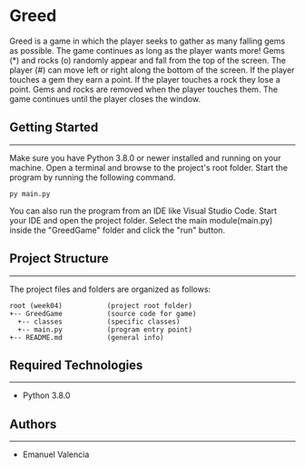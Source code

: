 # Greed
Greed is a game in which the player seeks to gather as many falling gems as possible. The game continues as long as the player wants more!
Gems (*) and rocks (o) randomly appear and fall from the top of the screen.
The player (#) can move left or right along the bottom of the screen.
If the player touches a gem they earn a point.
If the player touches a rock they lose a point.
Gems and rocks are removed when the player touches them.
The game continues until the player closes the window.

## Getting Started
---
Make sure you have Python 3.8.0 or newer installed and running on your machine. Open a terminal and 
browse to the project's root folder. Start the program by running the following command.
```
py main.py
```
You can also run the program from an IDE like Visual Studio Code. Start your IDE and open the 
project folder. Select the main module(main.py) inside the "GreedGame" folder and click the "run" button.

## Project Structure
---
The project files and folders are organized as follows:
```
root (week04)           (project root folder)
+-- GreedGame           (source code for game)
  +-- classes           (specific classes)
  +-- main.py           (program entry point)
+-- README.md           (general info)
```

## Required Technologies
---
* Python 3.8.0

## Authors
---
* Emanuel Valencia